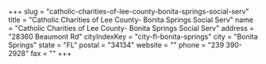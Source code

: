 +++
slug = "catholic-charities-of-lee-county-bonita-springs-social-serv"
title = "Catholic Charities of Lee County- Bonita Springs Social Serv"
name = "Catholic Charities of Lee County- Bonita Springs Social Serv"
address = "28360 Beaumont Rd"
cityIndexKey = "city-fl-bonita-springs"
city = "Bonita Springs"
state = "FL"
postal = "34134"
website = ""
phone = "239 390-2928"
fax = ""
+++
